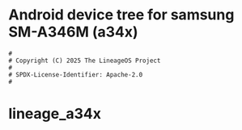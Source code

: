 # Android device tree for samsung SM-A346M (a34x)

```
#
# Copyright (C) 2025 The LineageOS Project
#
# SPDX-License-Identifier: Apache-2.0
#
```
# lineage_a34x
